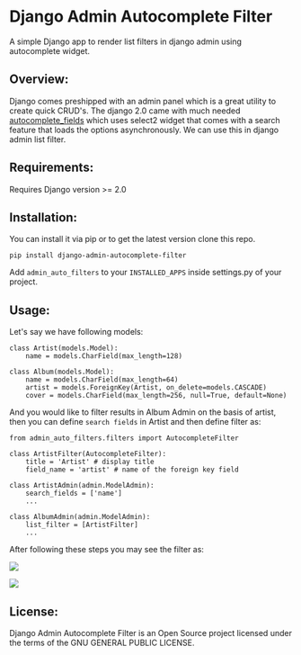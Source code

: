 
Django Admin Autocomplete Filter
================================
A simple Django app to render list filters in django admin using autocomplete widget.

Overview:
---------

Django comes preshipped with an admin panel which is a great utility to create quick CRUD's.
The django 2.0 came with much needed [autocomplete_fields](https://docs.djangoproject.com/en/2.1/ref/contrib/admin/#django.contrib.admin.ModelAdmin.autocomplete_fields "autocomplete_fields") which uses select2 widget that comes with a search feature that loads the options asynchronously.
We can use this in django admin list filter.

    

Requirements:
-----------
Requires Django version >= 2.0

Installation:
------------
You can install it via pip or to get the latest version clone this repo.

`
pip install django-admin-autocomplete-filter
`

Add ``admin_auto_filters`` to your ``INSTALLED_APPS`` inside settings.py of your project.

Usage:
-----
Let's say we have following models:
```
class Artist(models.Model):
    name = models.CharField(max_length=128)

class Album(models.Model):
    name = models.CharField(max_length=64)
    artist = models.ForeignKey(Artist, on_delete=models.CASCADE)
    cover = models.CharField(max_length=256, null=True, default=None)
```
And you would like to filter results in Album Admin on the basis of artist, then you can define `search fields` in Artist and then define filter as:

```
from admin_auto_filters.filters import AutocompleteFilter

class ArtistFilter(AutocompleteFilter):
    title = 'Artist' # display title
    field_name = 'artist' # name of the foreign key field

class ArtistAdmin(admin.ModelAdmin):
    search_fields = ['name']
	...

class AlbumAdmin(admin.ModelAdmin):
    list_filter = [ArtistFilter]
	...
```

After following these steps you may see the filter as:

![](https://raw.githubusercontent.com/farhan0581/django-admin-autocomplete-filter/master/admin_auto_filters/media/screenshot1.png)

![](https://raw.githubusercontent.com/farhan0581/django-admin-autocomplete-filter/master/admin_auto_filters/media/screenshot2.png)

License:
--------
Django Admin Autocomplete Filter is an Open Source project licensed under the terms of the GNU GENERAL PUBLIC LICENSE.
